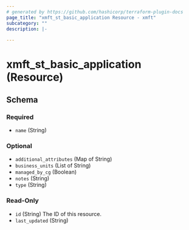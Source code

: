 ```yaml
---
# generated by https://github.com/hashicorp/terraform-plugin-docs
page_title: "xmft_st_basic_application Resource - xmft"
subcategory: ""
description: |-
  
---
```


# xmft_st_basic_application (Resource)





<!-- schema generated by tfplugindocs -->
## Schema

### Required

- `name` (String)

### Optional

- `additional_attributes` (Map of String)
- `business_units` (List of String)
- `managed_by_cg` (Boolean)
- `notes` (String)
- `type` (String)

### Read-Only

- `id` (String) The ID of this resource.
- `last_updated` (String)
